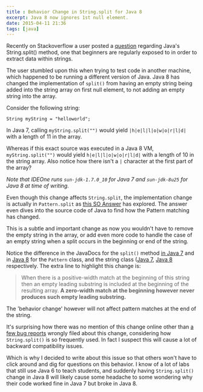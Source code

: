 ```yaml
---
title : Behavior Change in String.split for Java 8
excerpt: Java 8 now ignores 1st null element.
date: 2015-04-11 21:36
tags: [java]
---
```


Recently on Stackoverflow a user posted a [question](http://stackoverflow.com/questions/31009769/java-string-split-gives-different-outputs-on-windows-and-linux/31011020#31011020) regarding Java's String.split() method, one that beginners are regularly exposed to in order to extract data within strings. 

The user stumbled upon this when trying to test code in another machine, which happened to be running a different version of Java. Java 8 has changed the implementation of `split()` from having an empty string being added into the string array on first null element, to not adding an empty string into the array.

Consider the following string:

	String myString = "helloworld";

In Java 7, calling `myString.split("")` would yield `|h|e|l|l|o|w|o|r|l|d|` with a length of 11 in the array.

<script src="http://ideone.com/e.js/lSTmQb" type="text/javascript" ></script>

Whereas if this exact source was executed in a Java 8 VM, `myString.split("")` would yield `h|e|l|l|o|w|o|r|l|d|` with a length of 10 in the string array. Also notice how there isn't a `|` character at the first part of the array?

<script src="http://ideone.com/e.js/KxVA7Z" type="text/javascript" ></script>

*Note that IDEOne runs `sun-jdk-1.7.0_10` for Java 7 and `sun-jdk-8u25` for Java 8 at time of writing.* 

Even though this change affects `String.split`, the implementation change is actually in `Pattern.split` as [this SO Answer](http://stackoverflow.com/a/27477312/4512948) has explored. The answer even dives into the source code of Java to find how the Pattern matching has changed. 

This is a subtle and important change as now you wouldn't have to remove the empty string in the array, or add even more code to handle the case of an empty string when a split occurs in the beginning or end of the string.

Notice the difference in the JavaDocs for the `split()` method [in Java 7](http://docs.oracle.com/javase/7/docs/api/java/lang/String.html#split(java.lang.String)) and in [Java 8](http://docs.oracle.com/javase/8/docs/api/java/util/regex/Pattern.html#split-java.lang.CharSequence-int-) for the `Pattern` class, and the string class ([Java 7](https://docs.oracle.com/javase/7/docs/api/java/util/regex/Pattern.html#split%28java.lang.CharSequence,%20int%29), [Java 8](http://docs.oracle.com/javase/8/docs/api/java/lang/String.html#split-java.lang.String-int-) respectively. The extra line to highlight this change is: 

> When there is a positive-width match at the beginning of this string then an empty leading substring is included at the beginning of the resulting array. **A zero-width match at the beginning however never produces such empty leading substring.**

The 'behavior change' however will not affect pattern matches at the end of the string. 

It's surprising how there was no mention of this change online other than [a few bug reports](https://bugs.openjdk.java.net/browse/JDK-8043324?page=com.atlassian.jira.plugin.system.issuetabpanels:all-tabpanel) wrongly filed about this change, considering how `String.split()` is so frequently used. In fact I suspect this will cause a lot of backward compatibility issues. 

Which is why I decided to write about this issue so that others won't have to click around and dig for questions on this behavior. I know of a lot of labs that still use Java 6 to teach students, and suddenly having `String.split()` change in Java 8 will likely cause some headache to some wondering why their code worked fine in Java 7 but broke in Java 8. 
